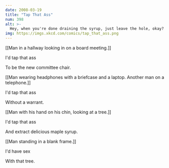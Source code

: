 ```yaml
---
date: 2008-03-19
title: "Tap That Ass"
num: 398
alt: >-
  Hey, when you're done draining the syrup, just leave the hole, okay?
img: https://imgs.xkcd.com/comics/tap_that_ass.png
---
```

[[Man in a hallway looking in on a board meeting.]]

I'd tap that ass

To be the new committee chair.

[[Man wearing headphones with a briefcase and a laptop.  Another man on a telephone.]]

I'd tap that ass

Without a warrant.

[[Man with his hand on his chin, looking at a tree.]]

I'd tap that ass

And extract delicious maple syrup.

[[Man standing in a blank frame.]]

I'd have sex

With that tree.

